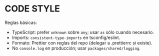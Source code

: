 # CODE STYLE

Reglas básicas:

- TypeScript: prefer `unknown` sobre `any`; usar `as` sólo cuando necesario.
- Imports: `consistent-type-imports` en tsconfig/eslint.
- Formato: Prettier con reglas del repo (delegar a .prettierrc si existe).
- No `console.log` en producción; usar `packages/shared/logging`.
